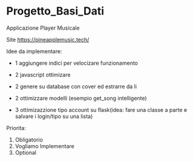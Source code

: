 # Progetto_Basi_Dati
Applicazione Player Musicale

Site https://pineapplemusic.tech/

Idee da implementare:
- 1 aggiungere indici per velocizare funzionamento

- 2 javascript ottimizare
- 2 genere su database con cover ed estrarre da li
- 2 ottimizzare modelli (esempio get_song intelligente)


- 3 ottimizazzione tipo account su flask(idea: fare una classe a parte e salvare i login/tipo su una lista)



Priorita:
1. Obligatorio
2. Vogliamo Implementare
3. Optional
